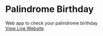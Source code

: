 # Palindrome Birthday
Web app to check your palindrome birthday
<br>
<a href="https://palindrome-birthdayyy.netlify.app/">View Live Website</a>
